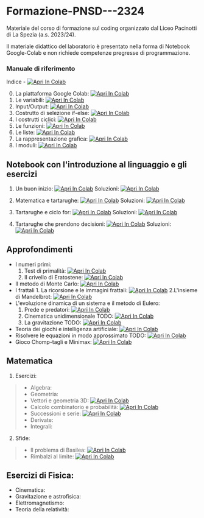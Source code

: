 # Formazione-PNSD---2324
Materiale del corso di formazione sul coding organizzato dal Liceo Pacinotti di La Spezia (a.s. 2023/24).

Il materiale didattico del laboratorio è presentato nella forma di Notebook Google-Colab e non richiede competenze pregresse di programmazione.

### Manuale di riferimento

Indice - <a href="https://colab.research.google.com/drive/1Lt_kIIASs1tsGpx96wzHvaeeNnvTLmac?usp=sharing" target="_parent"><img src="https://colab.research.google.com/assets/colab-badge.svg" alt="Apri In Colab"/></a>

0. La piattaforma Google Colab: <a href="https://colab.research.google.com/drive/1FhMpiKvmUdRwJ27ZCN876gj1Re99P4nR?usp=sharing" target="_parent"><img src="https://colab.research.google.com/assets/colab-badge.svg" alt="Apri In Colab"/></a> 
1. Le variabili: <a href="https://colab.research.google.com/drive/18jYsREup1RChKhkU7v7lKgYcpkjCDfQ4?usp=sharing" target="_parent"><img src="https://colab.research.google.com/assets/colab-badge.svg" alt="Apri In Colab"/></a>
2. Input/Output: <a href="https://colab.research.google.com/drive/1rGW2QHWWPm5yvcD7He22ruFaS-GAJ2j0?usp=sharing" target="_parent"><img src="https://colab.research.google.com/assets/colab-badge.svg" alt="Apri In Colab"/></a>
3. Costrutto di selezione if-else: <a href="https://colab.research.google.com/drive/11tQ07WGR5FLHErquXPCbpHQKhAOOt51A?usp=sharing" target="_parent"><img src="https://colab.research.google.com/assets/colab-badge.svg" alt="Apri In Colab"/></a>
4. I costrutti ciclici: <a href="https://colab.research.google.com/drive/1NZwbccWmdX5RU3A1OaEFCt8wkcPAbUhy?usp=sharing" target="_parent"><img src="https://colab.research.google.com/assets/colab-badge.svg" alt="Apri In Colab"/></a>
5. Le funzioni: <a href="https://colab.research.google.com/drive/1ydCMSjLx4g-Q43OBXMvy717oGGHRD_Tr?usp=sharing" target="_parent"><img src="https://colab.research.google.com/assets/colab-badge.svg" alt="Apri In Colab"/></a>
6. Le liste: <a href="https://colab.research.google.com/drive/1AHoidc9avdr5Atwwge6HPx_uiZ_1Sbrh?usp=sharing" target="_parent"><img src="https://colab.research.google.com/assets/colab-badge.svg" alt="Apri In Colab"/></a>
7. La rappresentazione grafica: <a href="https://colab.research.google.com/drive/1vhckHFWayPSPLoZkl4hWb_lj1QWAgVGS?usp=sharing" target="_parent"><img src="https://colab.research.google.com/assets/colab-badge.svg" alt="Apri In Colab"/></a>
8. I moduli: <a href="https://colab.research.google.com/drive/1o1mJR7oFOAwfsGEmwF_x0y1ZegKAGPlx?usp=sharing" target="_parent"><img src="https://colab.research.google.com/assets/colab-badge.svg" alt="Apri In Colab"/></a>

## Notebook con l'introduzione al linguaggio e gli esercizi

1. Un buon inizio: <a href="https://colab.research.google.com/drive/1yR7vXE5c7L05B9LkoWCr3kQPiFLBu9TL?usp=sharing" target="_parent"><img src="https://colab.research.google.com/assets/colab-badge.svg" alt="Apri In Colab"/></a>
   Soluzioni: <a href="https://colab.research.google.com/drive/11n5qeSUnAQMl-P0Dc-5ysGu8AatQHe4k?usp=sharing" target="_parent"><img src="https://colab.research.google.com/assets/colab-badge.svg" alt="Apri In Colab"/></a>

2. Matematica e tartarughe: <a href="https://colab.research.google.com/drive/1TqRKOQm7UcpFRCoHJ8D6ieqxpX3mnNcH?usp=sharing" target="_parent"><img src="https://colab.research.google.com/assets/colab-badge.svg" alt="Apri In Colab"/></a>
   Soluzioni: <a href="https://colab.research.google.com/drive/1gvv4ZgRLvC9qNorWATWWMCKgqLh8zPA_?usp=sharing" target="_parent"><img src="https://colab.research.google.com/assets/colab-badge.svg" alt="Apri In Colab"/></a>

3. Tartarughe e ciclo for: <a href="https://colab.research.google.com/drive/19QTzNUb-QVM_40QY4J0WKiDPg5l_q63h?usp=sharing" target="_parent"><img src="https://colab.research.google.com/assets/colab-badge.svg" alt="Apri In Colab"/></a>
   Soluzioni: <a href="https://colab.research.google.com/drive/1LAuWplrcF7tA0J-HK_UqTQtDshIWjIvg?usp=sharing" target="_parent"><img src="https://colab.research.google.com/assets/colab-badge.svg" alt="Apri In Colab"/></a>

4. Tartarughe che prendono decisioni: <a href="https://colab.research.google.com/drive/1LNJoYACzLiK0xto1tNJk8GZpq-N-u4Mq?usp=sharing" target="_parent"><img src="https://colab.research.google.com/assets/colab-badge.svg" alt="Apri In Colab"/></a>
   Soluzioni: <a href="https://colab.research.google.com/drive/1wbFsMJtYgw3RQjotxqJMPCnQuqh6iVX0?usp=sharing" target="_parent"><img src="https://colab.research.google.com/assets/colab-badge.svg" alt="Apri In Colab"/></a>



## Approfondimenti

* I numeri primi:
    1. Test di primalità: <a href="https://colab.research.google.com/drive/1Pr5AVta-bk3RpyoCQi3DN-zZddU_3aPi?usp=sharing" target="_parent"><img src="https://colab.research.google.com/assets/colab-badge.svg" alt="Apri In Colab"/></a>
    2. Il crivello di Eratostene: <a href="https://colab.research.google.com/drive/1iN5jIX1Nxmji5t61HmjJX4Hkz5JlWgcB?usp=sharing" target="_parent"><img src="https://colab.research.google.com/assets/colab-badge.svg" alt="Apri In Colab"/></a>
* Il metodo di Monte Carlo: <a href="https://colab.research.google.com/drive/1LBqC5_el83fhrJ1TZe8bQA-ABkVhmGUC?usp=sharing" target="_parent"><img src="https://colab.research.google.com/assets/colab-badge.svg" alt="Apri In Colab"/></a>
* I frattali
      1. La ricorsione e le immagini frattali: <a href="https://colab.research.google.com/drive/1Eq5O2HjzCyUZ30unVTCufAOlUmNUHlk0?usp=sharing" target="_parent"><img src="https://colab.research.google.com/assets/colab-badge.svg" alt="Apri In Colab"/></a>
      2.L'insieme di Mandelbrot: <a href="https://colab.research.google.com/drive/1Pl-r9IsOWa3KSglcx4Gjf-PxTRd_RQeO?usp=sharing" target="_parent"><img src="https://colab.research.google.com/assets/colab-badge.svg" alt="Apri In Colab"/></a>
* L'evoluzione dinamica di un sistema e il metodo di Eulero:
    1. Prede e predatori: <a href="https://colab.research.google.com/drive/10O-gHwfNPSw5urtksWoDNqa5BObnIxxm?usp=sharing" target="_parent"><img src="https://colab.research.google.com/assets/colab-badge.svg" alt="Apri In Colab"/></a>
    2. Cinematica unidimensionale TODO: <a href="https://colab.research.google.com/drive/1sfldvL0poVbZsYRpkHA7vCsL68KZRGP2?usp=sharing" target="_parent"><img src="https://colab.research.google.com/assets/colab-badge.svg" alt="Apri In Colab"/></a>
    3. La gravitazione TODO: <a href="https://colab.research.google.com/drive/1rBCg_grPs0RKlrUfG1IOVaCRNFbgLSvp?usp=sharing" target="_parent"><img src="https://colab.research.google.com/assets/colab-badge.svg" alt="Apri In Colab"/></a>
* Teoria dei giochi e intelligenza artificiale: <a href="https://colab.research.google.com/drive/1xoAobXyNVHfXaqb1bq6aMcdFoU_GI-AZ?usp=sharing" target="_parent"><img src="https://colab.research.google.com/assets/colab-badge.svg" alt="Apri In Colab"/></a>
* Risolvere le equazioni in modo approssimato TODO: <a href="https://colab.research.google.com/drive/1bIbmBbAYkgJX5bO-Fvjl8axZNecmgJLi?usp=sharing" target="_parent"><img src="https://colab.research.google.com/assets/colab-badge.svg" alt="Apri In Colab"/></a>
* Gioco Chomp-tagli e Minimax: <a href="https://colab.research.google.com/drive/1aw4wZ_Dlw_X750f0aekYrhfCC5hUsOtH?usp=sharing" target="_parent"><img src="https://colab.research.google.com/assets/colab-badge.svg" alt="Apri In Colab"/></a>

## Matematica
1. Esercizi:
> * Algebra:
> * Geometria:
> * Vettori e geometria 3D: <a href="https://colab.research.google.com/drive/1JgrX0RoWSQQHfyZoAd14nwtIAMoVwJGg?usp=sharing" target="_parent"><img src="https://colab.research.google.com/assets/colab-badge.svg" alt="Apri In Colab"/></a>
> * Calcolo combinatorio e probabilità: <a href="https://colab.research.google.com/drive/1spy7u2T-ZmAkSBDFD5swZPRmcmdkpHzv?usp=sharing" target="_parent"><img src="https://colab.research.google.com/assets/colab-badge.svg" alt="Apri In Colab"/></a>
> * Successioni e serie: <a href="https://colab.research.google.com/drive/1V1bkpJp6ab-v21uq-1Gsaos-TvhafKlA?usp=sharing" target="_parent"><img src="https://colab.research.google.com/assets/colab-badge.svg" alt="Apri In Colab"/></a>
> * Derivate:
> * Integrali:
2. Sfide:
> * Il problema di Basilea: <a href="https://colab.research.google.com/drive/1JuMMtBJOASBtXdeaqEltiERtxHRLxyxv?usp=sharing" target="_parent"><img src="https://colab.research.google.com/assets/colab-badge.svg" alt="Apri In Colab"/></a>
> * Rimbalzi al limite: <a href="https://colab.research.google.com/drive/1uBIXGi-y8CeJn34invvjYz9EsoU_shEN?usp=sharing" target="_parent"><img src="https://colab.research.google.com/assets/colab-badge.svg" alt="Apri In Colab"/></a>

## Esercizi di Fisica:
* Cinematica:
* Gravitazione e astrofisica:
* Elettromagnetismo:
* Teoria della relatività:

